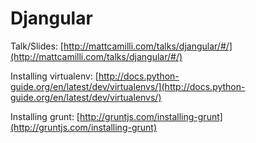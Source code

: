 Djangular
=================
Talk/Slides: [http://mattcamilli.com/talks/djangular/#/](http://mattcamilli.com/talks/djangular/#/)

Installing virtualenv:
[http://docs.python-guide.org/en/latest/dev/virtualenvs/](http://docs.python-guide.org/en/latest/dev/virtualenvs/)

Installing grunt:
[http://gruntjs.com/installing-grunt](http://gruntjs.com/installing-grunt)

